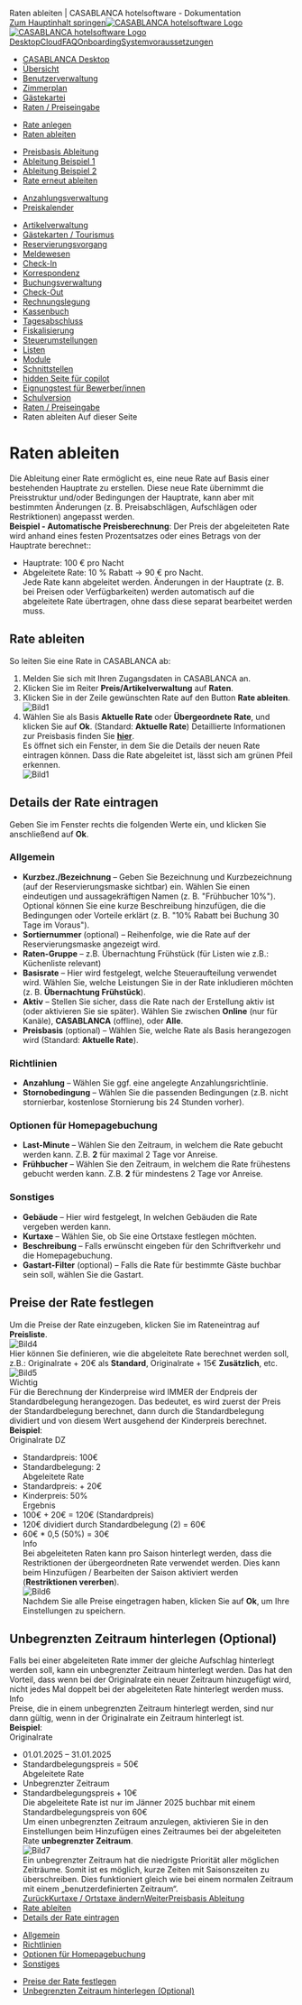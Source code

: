 Raten ableiten | CASABLANCA hotelsoftware - Dokumentation  
[Zum Hauptinhalt springen](https://docs.casablanca.at/desktop/raten/ableitung/#__docusaurus_skipToContent_fallback)[![CASABLANCA hotelsoftware Logo](https://docs.casablanca.at/img/logo.png) ![CASABLANCA hotelsoftware Logo](https://docs.casablanca.at/img/Casablanca_LOGO_2022_neg.png)](https://docs.casablanca.at/) [Desktop](https://docs.casablanca.at/desktop/desktop/)[Cloud](https://docs.casablanca.at/cloud/cloud_systems/)[FAQ](https://docs.casablanca.at/faq)[Onboarding](https://docs.casablanca.at/onboarding/fiscalization)[Systemvoraussetzungen](https://docs.casablanca.at/system_requirements)  
* [CASABLANCA Desktop](https://docs.casablanca.at/desktop/desktop/)
* [Übersicht](https://docs.casablanca.at/desktop/interface/)
* [Benutzerverwaltung](https://docs.casablanca.at/desktop/user_management/)
* [Zimmerplan](https://docs.casablanca.at/desktop/room_plan/)
* [Gästekartei](https://docs.casablanca.at/desktop/guest_profile/)
* [Raten / Preiseingabe](https://docs.casablanca.at/desktop/raten/)
+ [Rate anlegen](https://docs.casablanca.at/desktop/raten/rates/)
+ [Raten ableiten](https://docs.casablanca.at/desktop/raten/ableitung/)
- [Preisbasis Ableitung](https://docs.casablanca.at/desktop/raten/ableitung/preisbasis)
- [Ableitung Beispiel 1](https://docs.casablanca.at/desktop/raten/ableitung/abl_online)
- [Ableitung Beispiel 2](https://docs.casablanca.at/desktop/raten/ableitung/abl_frueh)
- [Rate erneut ableiten](https://docs.casablanca.at/desktop/raten/ableitung/abl_neu)
+ [Anzahlungsverwaltung](https://docs.casablanca.at/desktop/raten/deposit_management/)
+ [Preiskalender](https://docs.casablanca.at/desktop/raten/preiskalender/)
* [Artikelverwaltung](https://docs.casablanca.at/desktop/articles/)
* [Gästekarten / Tourismus](https://docs.casablanca.at/desktop/guest_cards/)
* [Reservierungsvorgang](https://docs.casablanca.at/desktop/reservation_process/)
* [Meldewesen](https://docs.casablanca.at/desktop/registration/)
* [Check-In](https://docs.casablanca.at/desktop/check_in/)
* [Korrespondenz](https://docs.casablanca.at/desktop/correspondence/)
* [Buchungsverwaltung](https://docs.casablanca.at/desktop/account/)
* [Check-Out](https://docs.casablanca.at/desktop/check-out/)
* [Rechnungslegung](https://docs.casablanca.at/desktop/accounting/)
* [Kassenbuch](https://docs.casablanca.at/desktop/cashbook/)
* [Tagesabschluss](https://docs.casablanca.at/desktop/daily_closing/)
* [Fiskalisierung](https://docs.casablanca.at/desktop/fiscalization/)
* [Steuerumstellungen](https://docs.casablanca.at/desktop/tax_changes/)
* [Listen](https://docs.casablanca.at/desktop/lists/)
* [Module](https://docs.casablanca.at/desktop/module/)
* [Schnittstellen](https://docs.casablanca.at/desktop/interfaces/)
* [hidden Seite für copilot](https://docs.casablanca.at/desktop/hidden_copilot)
* [Eignungstest für Bewerber/innen](https://docs.casablanca.at/desktop/qualification)
* [Schulversion](https://docs.casablanca.at/desktop/schoolversion)  
* [Raten / Preiseingabe](https://docs.casablanca.at/desktop/raten/)
* Raten ableiten
Auf dieser Seite

# Raten ableiten  
Die Ableitung einer Rate ermöglicht es, eine neue Rate auf Basis einer bestehenden Hauptrate zu erstellen. Diese neue Rate übernimmt die Preisstruktur und/oder Bedingungen der Hauptrate, kann aber mit bestimmten Änderungen (z. B. Preisabschlägen, Aufschlägen oder Restriktionen) angepasst werden.  
**Beispiel - Automatische Preisberechnung**:
Der Preis der abgeleiteten Rate wird anhand eines festen Prozentsatzes oder eines Betrags von der Hauptrate berechnet::  
* Hauptrate: 100 € pro Nacht
* Abgeleitete Rate: 10 % Rabatt → 90 € pro Nacht.  
Jede Rate kann abgeleitet werden. Änderungen in der Hauptrate (z. B. bei Preisen oder Verfügbarkeiten) werden automatisch auf die abgeleitete Rate übertragen, ohne dass diese separat bearbeitet werden muss.

## Rate ableiten[](https://docs.casablanca.at/desktop/raten/ableitung/#rate-ableiten "Direkter Link zu Rate ableiten")  
So leiten Sie eine Rate in CASABLANCA ab:  
1. Melden Sie sich mit Ihren Zugangsdaten in CASABLANCA an.
2. Klicken Sie im Reiter **Preis/Artikelverwaltung** auf **Raten**.
3. Klicken Sie in der Zeile gewünschten Rate auf den Button **Rate ableiten**.  
![Bild1](https://docs.casablanca.at/assets/images/rate_ableiten_button-5e5d15646c9610c65527cdbc0f418cf9.png "Rate ableiten Button")  
4. Wählen Sie als Basis **Aktuelle Rate** oder **Übergeordnete Rate**, und klicken Sie auf **Ok**. (Standard: **Aktuelle Rate**) Detaillierte Informationen zur Preisbasis finden Sie **[hier](https://docs.casablanca.at/desktop/raten/ableitung/preisbasis)**.  
Es öffnet sich ein Fenster, in dem Sie die Details der neuen Rate eintragen können. Dass die Rate abgeleitet ist, lässt sich am grünen Pfeil erkennen.  
![Bild1](https://docs.casablanca.at/assets/images/abgeleitete_rate-9fca768055bcf220992cd0cbd277f7f3.png "Abgeleitete Rate")

## Details der Rate eintragen[](https://docs.casablanca.at/desktop/raten/ableitung/#details-der-rate-eintragen "Direkter Link zu Details der Rate eintragen")  
Geben Sie im Fenster rechts die folgenden Werte ein, und klicken Sie anschließend auf **Ok**.

### Allgemein[](https://docs.casablanca.at/desktop/raten/ableitung/#allgemein "Direkter Link zu Allgemein")  
* **Kurzbez./Bezeichnung** – Geben Sie Bezeichnung und Kurzbezeichnung (auf der Reservierungsmaske sichtbar) ein. Wählen Sie einen eindeutigen und aussagekräftigen Namen (z. B. "Frühbucher 10%"). Optional können Sie eine kurze Beschreibung hinzufügen, die die Bedingungen oder Vorteile erklärt (z. B. "10% Rabatt bei Buchung 30 Tage im Voraus").
* **Sortiernummer** (optional) – Reihenfolge, wie die Rate auf der Reservierungsmaske angezeigt wird.
* **Raten-Gruppe** – z.B. Übernachtung Frühstück (für Listen wie z.B.: Küchenliste relevant)
* **Basisrate** – Hier wird festgelegt, welche Steueraufteilung verwendet wird. Wählen Sie, welche Leistungen Sie in der Rate inkludieren möchten (z. B. **Übernachtung Frühstück**).
* **Aktiv** – Stellen Sie sicher, dass die Rate nach der Erstellung aktiv ist (oder aktivieren Sie sie später). Wählen Sie zwischen **Online** (nur für Kanäle), **CASABLANCA** (offline), oder **Alle**.
* **Preisbasis** (optional) – Wählen Sie, welche Rate als Basis herangezogen wird (Standard: **Aktuelle Rate**).

### Richtlinien[](https://docs.casablanca.at/desktop/raten/ableitung/#richtlinien "Direkter Link zu Richtlinien")  
* **Anzahlung** – Wählen Sie ggf. eine angelegte Anzahlungsrichtlinie.
* **Stornobedingung** – Wählen Sie die passenden Bedingungen (z.B. nicht stornierbar, kostenlose Stornierung bis 24 Stunden vorher).

### Optionen für Homepagebuchung[](https://docs.casablanca.at/desktop/raten/ableitung/#optionen-für-homepagebuchung "Direkter Link zu Optionen für Homepagebuchung")  
* **Last-Minute** – Wählen Sie den Zeitraum, in welchem die Rate gebucht werden kann. Z.B. **2** für maximal 2 Tage vor Anreise.
* **Frühbucher** – Wählen Sie den Zeitraum, in welchem die Rate frühestens gebucht werden kann. Z.B. **2** für mindestens 2 Tage vor Anreise.

### Sonstiges[](https://docs.casablanca.at/desktop/raten/ableitung/#sonstiges "Direkter Link zu Sonstiges")  
* **Gebäude** – Hier wird festgelegt, In welchen Gebäuden die Rate vergeben werden kann.
* **Kurtaxe** – Wählen Sie, ob Sie eine Ortstaxe festlegen möchten.
* **Beschreibung** – Falls erwünscht eingeben für den Schriftverkehr und die Homepagebuchung.
* **Gastart-Filter** (optional) – Falls die Rate für bestimmte Gäste buchbar sein soll, wählen Sie die Gastart.

## Preise der Rate festlegen[](https://docs.casablanca.at/desktop/raten/ableitung/#preise-der-rate-festlegen "Direkter Link zu Preise der Rate festlegen")  
Um die Preise der Rate einzugeben, klicken Sie im Rateneintrag auf **Preisliste**.  
![Bild4](https://docs.casablanca.at/assets/images/rate_preisliste-ff14502f844894e4712c368b10e12209.png "Rate Preisliste")  
Hier können Sie definieren, wie die abgeleitete Rate berechnet werden soll, z.B.: Originalrate + 20€ als **Standard**, Originalrate + 15€ **Zusätzlich**, etc.  
![Bild5](https://docs.casablanca.at/assets/images/ableitung_berechnen-c4ec70daed24112ebf154bcb32247b3b.png "Ableitung berechnen")  
Wichtig  
Für die Berechnung der Kinderpreise wird IMMER der Endpreis der Standardbelegung
herangezogen. Das bedeutet, es wird zuerst der Preis der Standardbelegung berechnet, dann durch
die Standardbelegung dividiert und von diesem Wert ausgehend der Kinderpreis berechnet.  
**Beispiel**:  
Originalrate DZ  
* Standardpreis: 100€
* Standardbelegung: 2  
Abgeleitete Rate  
* Standardpreis: + 20€
* Kinderpreis: 50%  
Ergebnis  
* 100€ + 20€ = 120€ (Standardpreis)
* 120€ dividiert durch Standardbelegung (2) = 60€
* 60€ \* 0,5 (50%) = 30€  
Info  
Bei abgeleiteten Raten kann pro Saison hinterlegt werden, dass die Restriktionen der übergeordneten Rate verwendet werden. Dies kann beim Hinzufügen / Bearbeiten der Saison aktiviert werden (**Restriktionen vererben**).  
![Bild6](https://docs.casablanca.at/assets/images/restriktionen_vererben-e02a7804aa0cdf8df43bdd2fead8e90a.png "Restriktionen Vererben")  
Nachdem Sie alle Preise eingetragen haben, klicken Sie auf **Ok**, um Ihre Einstellungen zu speichern.

## Unbegrenzten Zeitraum hinterlegen (Optional)[](https://docs.casablanca.at/desktop/raten/ableitung/#unbegrenzten-zeitraum-hinterlegen-optional "Direkter Link zu Unbegrenzten Zeitraum hinterlegen (Optional)")  
Falls bei einer abgeleiteten Rate immer der gleiche Aufschlag hinterlegt werden soll, kann ein unbegrenzter Zeitraum hinterlegt werden. Das hat den Vorteil, dass wenn bei der Originalrate ein neuer Zeitraum hinzugefügt wird, nicht jedes Mal doppelt bei der abgeleiteten Rate hinterlegt werden muss.  
Info  
Preise, die in einem unbegrenzten Zeitraum hinterlegt werden, sind nur dann gültig, wenn in der Originalrate ein Zeitraum hinterlegt ist.  
**Beispiel**:  
Originalrate  
* 01.01.2025 – 31.01.2025
* Standardbelegungspreis = 50€  
Abgeleitete Rate  
* Unbegrenzter Zeitraum
* Standardbelegungspreis + 10€  
Die abgeleitete Rate ist nur im Jänner 2025 buchbar mit einem Standardbelegungspreis von 60€  
Um einen unbegrenzten Zeitraum anzulegen, aktivieren Sie in den Einstellungen beim Hinzufügen eines Zeitraumes bei der abgeleiteten Rate **unbegrenzter Zeitraum**.  
![Bild7](https://docs.casablanca.at/assets/images/unbegrenzter_zeitraum-b78a8d8a50c3ca3c3d56f07bf2843156.png "Unbegrenzter_Zeitraum")  
Ein unbegrenzter Zeitraum hat die niedrigste Priorität aller möglichen Zeiträume. Somit ist es möglich, kurze Zeiten mit Saisonszeiten zu überschreiben. Dies funktioniert gleich wie bei einem normalen Zeitraum mit einem „benutzerdefinierten Zeitraum“.  
[ZurückKurtaxe / Ortstaxe ändern](https://docs.casablanca.at/desktop/raten/rates/kurtaxe_adjustment)[WeiterPreisbasis Ableitung](https://docs.casablanca.at/desktop/raten/ableitung/preisbasis)  
* [Rate ableiten](https://docs.casablanca.at/desktop/raten/ableitung/#rate-ableiten)
* [Details der Rate eintragen](https://docs.casablanca.at/desktop/raten/ableitung/#details-der-rate-eintragen)
+ [Allgemein](https://docs.casablanca.at/desktop/raten/ableitung/#allgemein)
+ [Richtlinien](https://docs.casablanca.at/desktop/raten/ableitung/#richtlinien)
+ [Optionen für Homepagebuchung](https://docs.casablanca.at/desktop/raten/ableitung/#optionen-für-homepagebuchung)
+ [Sonstiges](https://docs.casablanca.at/desktop/raten/ableitung/#sonstiges)
* [Preise der Rate festlegen](https://docs.casablanca.at/desktop/raten/ableitung/#preise-der-rate-festlegen)
* [Unbegrenzten Zeitraum hinterlegen (Optional)](https://docs.casablanca.at/desktop/raten/ableitung/#unbegrenzten-zeitraum-hinterlegen-optional)